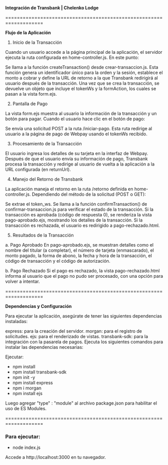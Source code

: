 **Integración de Transbank | Chelenko Lodge**

===================================================================

**Flujo de la Aplicación**

1. Inicio de la Transacción

Cuando un usuario accede a la página principal de la aplicación, el servidor ejecuta la ruta configurada en home-controller.js. En este punto:

Se llama a la función createTransaction() desde crear-transaccion.js.
Esta función genera un identificador único para la orden y la sesión, establece el monto a cobrar y define la URL de retorno a la que Transbank redirigirá al usuario después de la transacción.
Una vez que se crea la transacción, se devuelve un objeto que incluye el tokenWs y la formAction, los cuales se pasan a la vista form.ejs.

2. Pantalla de Pago

La vista form.ejs muestra al usuario la información de la transacción y un botón para pagar. Cuando el usuario hace clic en el botón de pago:

Se envía una solicitud POST a la ruta /iniciar-pago.
Esta ruta redirige al usuario a la página de pago de Webpay usando el tokenWs recibido.

3. Procesamiento de la Transacción

El usuario ingresa los detalles de su tarjeta en la interfaz de Webpay. Después de que el usuario envía su información de pago, Transbank procesa la transacción y redirige al usuario de vuelta a la aplicación a la URL configurada (en returnUrl).

4. Manejo del Retorno de Transbank

La aplicación maneja el retorno en la ruta /retorno definida en home-controller.js. Dependiendo del método de la solicitud (POST o GET):

Se extrae el token_ws.
Se llama a la función confirmTransaction() de confirmar-transaccion.js para verificar el estado de la transacción.
Si la transacción es aprobada (código de respuesta 0), se renderiza la vista pago-aprobado.ejs, mostrando los detalles de la transacción.
Si la transacción es rechazada, el usuario es redirigido a pago-rechazado.html.

5. Resultados de la Transacción

a. Pago Aprobado
En pago-aprobado.ejs, se muestran detalles como el nombre del titular (a completar), el número de tarjeta (enmascarado), el monto pagado, la forma de abono, la fecha y hora de la transacción, el código de transacción y el código de autorización.

b. Pago Rechazado
Si el pago es rechazado, la vista pago-rechazado.html informa al usuario que el pago no pudo ser procesado, con una opción para volver a intentar.

===================================================================

**Dependencias y Configuración**

Para ejecutar la aplicación, asegúrate de tener las siguientes dependencias instaladas:

express: para la creación del servidor.
morgan: para el registro de solicitudes.
ejs: para el renderizado de vistas.
transbank-sdk: para la integración con la pasarela de pagos.
Ejecuta los siguientes comandos para instalar las dependencias necesarias:

Ejecutar:

- npm install
- npm install transbank-sdk 
- npm init -y
- npm install express
- npm i morgan
- npm install ejs

Luego agregar  "type" : "module" al archivo package.json para habilitar el uso de ES Modules.

===================================================================

### Para ejecutar:

- node index.js

Accede a http://localhost:3000 en tu navegador.